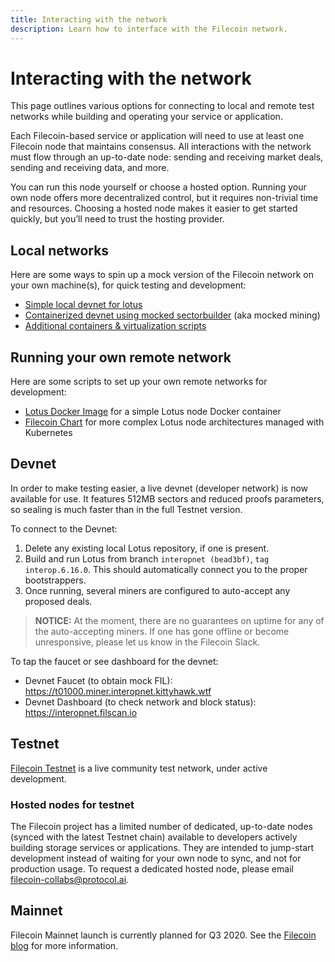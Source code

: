 ```yaml
---
title: Interacting with the network
description: Learn how to interface with the Filecoin network.
---
```


# Interacting with the network

This page outlines various options for connecting to local and remote test networks while building and operating your service or application.

Each Filecoin-based service or application will need to use at least one Filecoin node that maintains consensus. All interactions with the network must flow through an up-to-date node: sending and receiving market deals, sending and receiving data, and more.

You can run this node yourself or choose a hosted option. Running your own node offers more decentralized control, but it requires non-trivial time and resources. Choosing a hosted node makes it easier to get started quickly, but you’ll need to trust the hosting provider.

## Local networks

Here are some ways to spin up a mock version of the Filecoin network on your own machine(s), for quick testing and development:

- [Simple local devnet for lotus](https://lotu.sh/en+setup-local-dev-net)
- [Containerized devnet using mocked sectorbuilder](https://github.com/textileio/lotus-devnet) (aka mocked mining)
- [Additional containers & virtualization scripts](https://github.com/filecoin-project/docs/wiki#containers--virtualization)

## Running your own remote network

Here are some scripts to set up your own remote networks for development:

- [Lotus Docker Image](https://github.com/openworklabs/filecoin-docker) for a simple Lotus node Docker container
- [Filecoin Chart](https://github.com/openworklabs/filecoin-chart) for more complex Lotus node architectures managed with Kubernetes

## Devnet

In order to make testing easier, a live devnet (developer network) is now available for use. It features 512MB sectors and reduced proofs parameters, so sealing is much faster than in the full Testnet version.

To connect to the Devnet:

1. Delete any existing local Lotus repository, if one is present.
2. Build and run Lotus from branch `interopnet (bead3bf)`, `tag interop.6.16.0`. This should automatically connect you to the proper bootstrappers.
3. Once running, several miners are configured to auto-accept any proposed deals.

> **NOTICE:** At the moment, there are no guarantees on uptime for any of the auto-accepting miners. If one has gone offline or become unresponsive, please let us know in the Filecoin Slack.

To tap the faucet or see dashboard for the devnet:

- Devnet Faucet (to obtain mock FIL): https://t01000.miner.interopnet.kittyhawk.wtf
- Devnet Dashboard (to check network and block status): https://interopnet.filscan.io

## Testnet

[Filecoin Testnet](https://filecoin.io/testnet/) is a live community test network, under active development.

### Hosted nodes for testnet

The Filecoin project has a limited number of dedicated, up-to-date nodes (synced with the latest Testnet chain) available to developers actively building storage services or applications. They are intended to jump-start development instead of waiting for your own node to sync, and not for production usage. To request a dedicated hosted node, please email [filecoin-collabs@protocol.ai](mailto:filecoin-collabs@protocol.ai?subject=Requesting20%a20%hosted20%node).

## Mainnet

Filecoin Mainnet launch is currently planned for Q3 2020. See the [Filecoin blog](https://filecoin.io/blog/roadmap-update-april-2020/) for more information.
